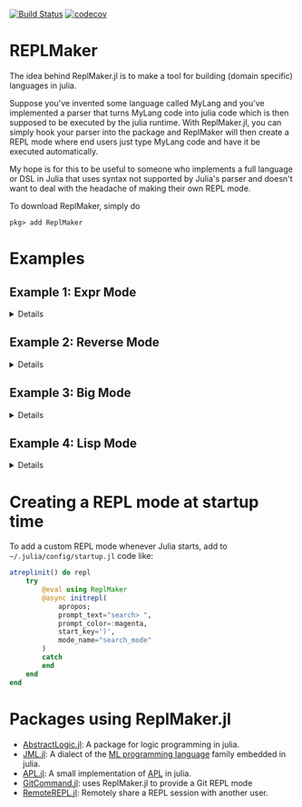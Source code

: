 [![Build Status](https://github.com/MasonProtter/ReplMaker.jl/workflows/CI/badge.svg)](https://github.com/MasonProtter/ReplMaker.jl/actions)
[![codecov](https://codecov.io/gh/MasonProtter/ReplMaker.jl/branch/master/graph/badge.svg?token=zkneHUR45j)](https://codecov.io/gh/MasonProtter/ReplMaker.jl)

# REPLMaker
The idea behind ReplMaker.jl is to make a tool for building (domain specific) languages in julia. 

Suppose you've invented some language called MyLang and you've implemented a parser that turns MyLang code into julia code which is then supposed to be executed by the julia runtime. With ReplMaker.jl, you can simply hook your parser into the package and ReplMaker will then create a REPL mode where end users just type MyLang code and have it be executed automatically. 

My hope is for this to be useful to someone who implements a full language or DSL in Julia that uses syntax not supported by Julia's parser and doesn't want to deal with the headache of making their own REPL mode. 

To download ReplMaker, simply do 
```
pkg> add ReplMaker
```

# Examples
## Example 1: Expr Mode

<details>
 <summaryClick me! ></summary>
<p>
           
         
Suppose we want to make a very simple REPL mode which just takes whatever input we provide and returns its
quoted `Expr` form. We first make a parsing function,

```julia
julia> using ReplMaker

julia> function parse_to_expr(s)
           quote Meta.parse($s) end
       end
test_parser (generic function with 1 method)
```

Now, we can simply provide that parser to the `initrepl` function

```julia
julia> initrepl(parse_to_expr, 
                prompt_text="Expr> ",
                prompt_color = :blue, 
                start_key=')', 
                mode_name="Expr_mode")
REPL mode Expr_mode initialized. Press ) to enter and backspace to exit.
```

As instructed, we simply press the `)` key and the `julia>` prompt is replaced
```
Expr>  
```
and as desired, we now can enter Julia code and be shown its quoted version.
```
Expr> 1 + 1
:(1 + 1)

Expr> x ^ 2 + 5
:(x ^ 2 + 5)
```

Next, we might notice that if we try to do a multiline expression, the REPL mode craps out on us:
```julia
Expr> function f(x)
:($(Expr(:incomplete, "incomplete: premature end of input")))
```
This is because we haven't told our REPL mode what constitues a valid, complete line. ReplMaker.jl exports a function `complete_julia` that will tell you if a given expression is a complete julia-expression. If you are using ReplMaker.jl for a DSL that has different parsing semantics from julia, you may need to roll your own analogous function if you want to have multi-line inputs.

To use `complete_julia` to check if an expression is complete, we just pass it as a keyword argument to to `initrepl`:
```julia
julia> initrepl(parse_to_expr,
                prompt_text="Expr> ",
                prompt_color = :blue,
                start_key=')',
                mode_name="Expr_mode",
                valid_input_checker=complete_julia)
┌ Warning: REPL key ')' overwritten.
└ @ ReplMaker ~/.julia/packages/ReplMaker/pwo5w/src/ReplMaker.jl:86
REPL mode Expr_mode initialized. Press ) to enter and backspace to exit.

Expr> function f(x)
          x + 1
      end
:(function f(x)
      #= none:2 =#
      x + 1
  end)
```

</p>
</details>

## Example 2: Reverse Mode
<details>
 <summaryClick me! ></summary>
<p>

This is an example of using a custom REPL mode to not change the meaning of the input code but instead of how results are shown. Suppose we have our own `show`-like function which is just `Base.show`, but will print `Vector`s and `Tuple`s backwards
```julia
backwards_show(io, M, x) = (show(io, M, x); println(io))
backwards_show(io, M, v::Union{Vector, Tuple}) = (show(io, M, reverse(v)); println(io))
```
We can make a quick and dirty REPL mode that uses this rather than `Base.show` directly:

```julia
julia> initrepl(Meta.parse,
                show_function = backwards_show,
                prompt_text = "reverse_julia> ",
                start_key = ')',
                mode_name = "reverse mode")
REPL mode reverse mode initialized. Press ) to enter and backspace to exit.

reverse_julia> x = [1, 2, 3, 4]
4-element Array{Int64,1}:
 4
 3
 2
 1
```
The printing was reversed, but we can check to make sure the variable itself was not:
```
julia> x
4-element Array{Int64,1}:
 1
 2
 3
 4
```

</p>
</details>

## Example 3: Big Mode
<details>
 <summaryClick me! ></summary>
<p>
           
For performance reasons, Julia defaults to 64 bit precision but sometimes you don't care about speed and you don't
want to juggle the limitations of 64 bit precision in your head. You could just start wrapping every number in your 
code with `big` but that sounds like something the REPL should be able to do for you. Fortunately, it is!
```julia
using ReplMaker 

function Big_parse(str)
    Meta.parse(replace(str, r"[\+\-]?\d+(?:\.\d+)?(?:[ef][\+\-]?\d+)?" => x -> "big\"$x\""))
end

julia> initrepl(Big_parse, 
                prompt_text="BigJulia> ",
                prompt_color = :red, 
                start_key='>', 
                mode_name="Big-Mode")
REPL mode Big-Mode initialized. Press > to enter and backspace to exit.
```
Now press `>` at the repl to enter `Big-Mode`
```julia
BigJulia>  factorial(100)
93326215443944152681699238856266700490715968264381621468592963895217599993229915608941463976156518286253697920827223758251185210916864000000000000000000000000

BigJulia>  factorial(100.0)
9.332621544394415268169923885626670049071596826438162146859296389521759999323012e+157

BigJulia>  factorial(100.0)^2
8.709782489089480079416590161944485865569720643940840134215932536243379996346655e+315
```
</p>
</details>

## Example 4: Lisp Mode
<details>
 <summaryClick me! ></summary>
<p>
           
The package [LispSyntax.jl](https://github.com/swadey/LispSyntax.jl) provides a string macro for
parsing lisp-style code into julia code which is then evaluated, essentially creating a lispy language
embedded in julia. 

```julia
julia> lisp"(defn fib [a] (if (< a 2) a (+ (fib (- a 1)) (fib (- a 2)))))"
fib (generic function with 1 method)

julia> lisp"(fib 30)"
832040
```
Awesome! To make this really feel like its own language, it'd be nice if it had a special REPL mode, so
let's make one. For this, we're going need a helper function `valid_sexpr` to tell ReplMaker if we pressed 
`return` because we were done writing our input or if we wanted to write a multi-line S-expression.

```julia
using LispSyntax, ReplMaker
using REPL: REPL, LineEdit; using LispSyntax: ParserCombinator

lisp_parser = LispSyntax.lisp_eval_helper

function valid_sexpr(s)
  try
    LispSyntax.read(String(take!(copy(LineEdit.buffer(s)))))
    true
  catch err
    isa(err, ParserCombinator.ParserException) || rethrow(err)
    false
  end
end
```
Great, now we can create our repl mode using the function `LispSyntax.lisp_eval_helper` 
to parse input text and we'll use `valid_sexpr` as our `valid_input_checker`.
```julia

julia> initrepl(LispSyntax.lisp_eval_helper,
                valid_input_checker=valid_sexpr,
                prompt_text="λ> ",
                prompt_color=:red,
                start_key=")",
                mode_name="Lisp Mode")
REPL mode Lisp Mode initialized. Press ) to enter and backspace to exit.

λ> (defn fib [a] 
    (if (< a 2) 
      a 
      (+ (fib (- a 1)) (fib (- a 2)))))
fib (generic function with 1 method)

λ> (fib 10)
55
```

Tada!

</p>
</details>

# Creating a REPL mode at startup time

To add a custom REPL mode whenever Julia starts, add to `~/.julia/config/startup.jl` code like:

```julia
atreplinit() do repl
    try
        @eval using ReplMaker
        @async initrepl(
            apropos;
            prompt_text="search> ",
            prompt_color=:magenta,
            start_key=')',
            mode_name="search_mode"
        )
        catch
        end
    end
end
```

# Packages using ReplMaker.jl

* [AbstractLogic.jl](https://github.com/EconometricsBySimulation/AbstractLogic.jl): A package for logic programming in julia.
* [JML.jl](https://github.com/thautwarm/JML.jl):  A dialect of the [ML programming language](https://en.wikipedia.org/wiki/ML_(programming_language)) family embedded in julia.
* [APL.jl](https://github.com/shashi/APL.jl): A small implementation of [APL](https://en.wikipedia.org/wiki/APL_(programming_language)) in julia.
* [GitCommand.jl](https://github.com/bcbi/GitCommand.jl): uses ReplMaker.jl to provide a Git REPL mode
* [RemoteREPL.jl](https://github.com/c42f/RemoteREPL.jl): Remotely share a REPL session with another user.
